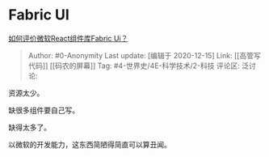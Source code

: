 # Fabric UI
[如何评价微软React组件库Fabric Ui？](https://www.zhihu.com/question/313507150/answer/716924370)

> Author: #0-Anonymity
> Last update: [编辑于 2020-12-15]
> Link: [[高管写代码]] [[码农的屏幕]]
> Tag: #4-世界史/4E-科学技术/2-科技
> 评论区:
> 泛讨论:

资源太少。

缺很多组件要自己写。

缺得太多了。

以微软的开发能力，这东西简陋得简直可以算丑闻。
